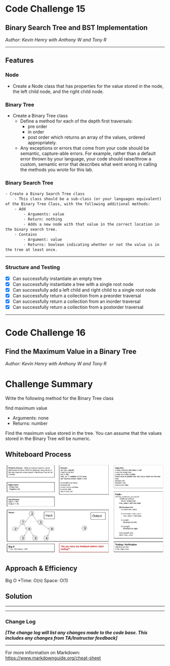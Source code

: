 # Code Challenge 15

## Binary Search Tree and BST Implementation

*Author: Kevin Henry with Anthony W and Tony R*

---

## Features

### Node
- Create a Node class that has properties for the value stored in the node, the left child node, and the right child node.

### Binary Tree
- Create a Binary Tree class
    - Define a method for each of the depth first traversals:
        - pre order
        - in order
        - post order which returns an array of the values, ordered appropriately.
    - Any exceptions or errors that come from your code should be semantic, capture-able errors. For example, rather than a default error thrown by your language, your code should raise/throw a custom, semantic error that describes what went wrong in calling the methods you wrote for this lab.

### Binary Search Tree
    - Create a Binary Search Tree class
        - This class should be a sub-class (or your languages equivalent) of the Binary Tree Class, with the following additional methods:
        - Add
            - Arguments: value
            - Return: nothing
            - Adds a new node with that value in the correct location in the binary search tree.
        - Contains
            - Argument: value
            - Returns: boolean indicating whether or not the value is in the tree at least once.
---

### Structure and Testing

- [x] Can successfully instantiate an empty tree
- [x] Can successfully instantiate a tree with a single root node
- [x] Can successfully add a left child and right child to a single root node
- [x] Can successfully return a collection from a preorder traversal
- [x] Can successfully return a collection from an inorder traversal
- [x] Can successfully return a collection from a postorder traversal

---
# Code Challenge 16

## Find the Maximum Value in a Binary Tree

*Author: Kevin Henry with Anthony W and Tony R*

# Challenge Summary
Write the following method for the Binary Tree class

find maximum value
 - Arguments: none
 - Returns: number

Find the maximum value stored in the tree. You can assume that the values stored in the Binary Tree will be numeric.

## Whiteboard Process
![tree-max](https://github.com/kevinhenry/data-structures-and-algorithms/blob/main/python/code_challenges/img/tree-max.jpg)

## Approach & Efficiency

Big O
*Time: O(n) Space: O(1)

## Solution
<!-- Show how to run your code, and examples of it in action -->

---

---

### Change Log

***[The change log will list any changes made to the code base. This includes any changes from TA/Instructor feedback]***

---

For more information on Markdown: https://www.markdownguide.org/cheat-sheet
